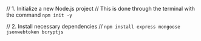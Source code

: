 // 1. Initialize a new Node.js project
// This is done through the terminal with the command `npm init -y`

// 2. Install necessary dependencies
// `npm install express mongoose jsonwebtoken bcryptjs`